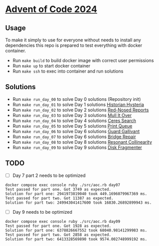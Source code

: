 # [Advent of Code 2024](https://adventofcode.com/2024)

## Usage

To make it simply to use for everyone without needs to install any dependencies this repo is prepared to test everything with docker container.

* Run `make build` to build docker image with correct user permissions
* Run `make up` to start docker container
* Run `make ssh` to exec into container and run solutions

## Solutions

* Run `make run_day_00` to solve Day 0 solutions (Repository init)
* Run `make run_day_01` to solve Day 1 solutions [Historian Hysteria](https://adventofcode.com/2024/day/1)
* Run `make run_day_02` to solve Day 2 solutions [Red-Nosed Reports](https://adventofcode.com/2024/day/2)
* Run `make run_day_03` to solve Day 3 solutions [Mull It Over](https://adventofcode.com/2024/day/3)
* Run `make run_day_04` to solve Day 4 solutions [Ceres Search](https://adventofcode.com/2024/day/4)
* Run `make run_day_05` to solve Day 5 solutions [Print Queue](https://adventofcode.com/2024/day/5)
* Run `make run_day_06` to solve Day 6 solutions [Guard Gallivant](https://adventofcode.com/2024/day/6)
* Run `make run_day_07` to solve Day 6 solutions [Bridge Repair](https://adventofcode.com/2024/day/7)
* Run `make run_day_08` to solve Day 8 solutions [Resonant Collinearity](https://adventofcode.com/2024/day/8)
* Run `make run_day_09` to solve Day 9 solutions [Disk Fragmenter](https://adventofcode.com/2024/day/9)

## TODO

* [ ] Day 7 part 2 needs to be optimized
```
docker compose exec console ruby ./src/aoc.rb day07
Test passed for part one. Got 3749 as expected.
Solution for part one: 2941973819040 took 449.1696079967369 ms.
Test passed for part two. Got 11387 as expected.
Solution for part two: 249943041417600 took 16830.26892899943 ms.
```

* [ ] Day 9 needs to be optimized
```
docker compose exec console ruby ./src/aoc.rb day09
Test passed for part one. Got 1928 as expected.
Solution for part one: 6378826667552 took 68040.98141299983 ms.
Test passed for part two. Got 2858 as expected.
Solution for part two: 6413328569890 took 9574.002748999192 ms.
```
